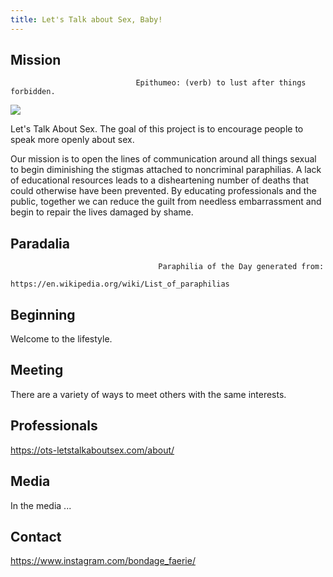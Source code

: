 ```yaml
---
title: Let's Talk about Sex, Baby!
---
```

## Mission  

```
                            Epithumeo: (verb) to lust after things forbidden.
```

![](/media/free_sample_by_wix-1-.jpg)

Let's Talk About Sex. The goal of this project is to encourage people to speak more openly about sex. 

Our mission is to open the lines of communication around all things sexual to begin diminishing the stigmas attached to noncriminal paraphilias. A lack of educational resources leads to a disheartening number of deaths that could otherwise have been prevented. By educating professionals and the public, together we can reduce the guilt from needless embarrassment and begin to repair the lives damaged by shame.   

## Paradalia

```
                                 Paraphilia of the Day generated from: 
                          https://en.wikipedia.org/wiki/List_of_paraphilias
```

## Beginning

Welcome to the lifestyle. 

## Meeting

There are a variety of ways to meet others with the same interests. 

## Professionals

https://ots-letstalkaboutsex.com/about/

## Media

In the media ...

## Contact

https://www.instagram.com/bondage_faerie/